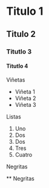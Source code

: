 # Titulo 1
## Titulo 2
### Titutlo 3
#### Titutlo 4

Viñetas
* Viñeta 1
* Viñeta 2
* Viñeta 3

Listas
 1. Uno
 2. Dos
 3. Dos
 4. Tres
 5. Cuatro

Negritas

** Negritas 


 
